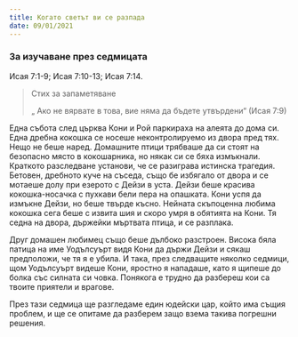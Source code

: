 ```yaml
---
title: Когато светът ви се разпада
date: 09/01/2021
---
```


### За изучаване през седмицата
Исая 7:1-9; Исая 7:10-13; Исая 7:14.

> <p>Стих за запаметяване</p>
> „ Ако не вярвате в това, вие няма да бъдете утвърдени“ (Исая 7:9)

Една събота след църква Кони и Рой паркираха на алеята до дома си. Една дребна кокошка се носеше неконтролируемо из двора пред тях. Нещо не беше наред. Домашните птици трябваше да си стоят на безопасно място в кокошарника, но някак си се бяха измъкнали. Краткото разследване установи, че се разиграва истинска трагедия. Бетовен, дребното куче на съседа, също бе избягало от двора и се мотаеше долу при езерото с Дейзи в уста. Дейзи беше красива кокошка-носачка с пухкави бели пера на опашката. Кони успя да измъкне Дейзи, но беше твърде късно. Нейната скъпоценна любима кокошка сега беше с извита шия и скоро умря в обятията на Кони. Тя седна на двора, държейки мъртвата птица, и се разплака.

Друг домашен любимец също беше дълбоко разстроен. Висока бяла патица на име Уодълсуърт видя Кони да държи Дейзи и сякаш предположи, че тя я е убила. И така, през следващите няколко седмици, щом Уодълсуърт видеше Кони, яростно я нападаше, като я щипеше до болка със силната си човка. Понякога е трудно да разбереш кои са твоите приятели и врагове.

През тази седмица ще разгледаме един юдейски цар, който има същия проблем, и ще се опитаме да разберем защо взема такива погрешни решения.